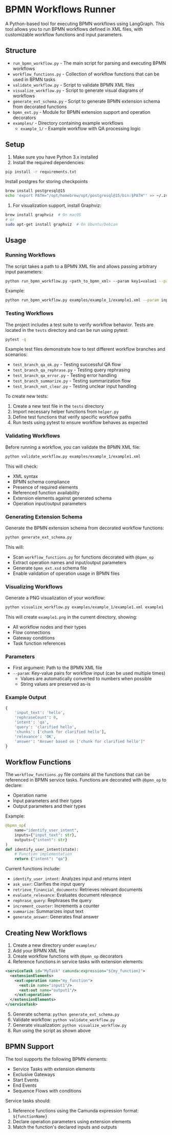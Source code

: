 # BPMN Workflows Runner

A Python-based tool for executing BPMN workflows using LangGraph. This tool allows you to run BPMN workflows defined in XML files, with customizable workflow functions and input parameters.

## Structure

- `run_bpmn_workflow.py` - The main script for parsing and executing BPMN workflows
- `workflow_functions.py` - Collection of workflow functions that can be used in BPMN tasks
- `validate_workflow.py` - Script to validate BPMN XML files
- `visualize_workflow.py` - Script to generate visual diagrams of workflows
- `generate_ext_schema.py` - Script to generate BPMN extension schema from decorated functions
- `bpmn_ext.py` - Module for BPMN extension support and operation decorators
- `examples/` - Directory containing example workflows
  - `example_1/` - Example workflow with QA processing logic

## Setup

1. Make sure you have Python 3.x installed
2. Install the required dependencies:
```bash
pip install -r requirements.txt
```

Install postgres for storing checkpoints
```bash
brew install postgresql@15
echo 'export PATH="/opt/homebrew/opt/postgresql@15/bin:$PATH"' >> ~/.zshrc
```

1. For visualization support, install Graphviz:
```bash
brew install graphviz  # On macOS
# or
sudo apt-get install graphviz  # On Ubuntu/Debian
```

## Usage

### Running Workflows

The script takes a path to a BPMN XML file and allows passing arbitrary input parameters:

```bash
python run_bpmn_workflow.py <path_to_bpmn_xml> --param key1=value1 --param key2=value2
```

Example:
```bash
python run_bpmn_workflow.py examples/example_1/example1.xml --param input_text=hello --param rephraseCount=0
```

### Testing Workflows

The project includes a test suite to verify workflow behavior. Tests are located in the `tests` directory and can be run using pytest:

```bash
pytest -q
```

Example test files demonstrate how to test different workflow branches and scenarios:
- `test_branch_qa_ok.py` - Testing successful QA flow
- `test_branch_qa_rephrase.py` - Testing query rephrasing
- `test_branch_qa_error.py` - Testing error handling
- `test_branch_summarize.py` - Testing summarization flow
- `test_branch_not_clear.py` - Testing unclear input handling

To create new tests:
1. Create a new test file in the `tests` directory
2. Import necessary helper functions from `helper.py`
3. Define test functions that verify specific workflow paths
4. Run tests using pytest to ensure workflow behaves as expected

### Validating Workflows

Before running a workflow, you can validate the BPMN XML file:

```bash
python validate_workflow.py examples/example_1/example1.xml
```

This will check:
- XML syntax
- BPMN schema compliance
- Presence of required elements
- Referenced function availability
- Extension elements against generated schema
- Operation input/output parameters

### Generating Extension Schema

Generate the BPMN extension schema from decorated workflow functions:

```bash
python generate_ext_schema.py
```

This will:
- Scan `workflow_functions.py` for functions decorated with `@bpmn_op`
- Extract operation names and input/output parameters
- Generate `bpmn_ext.xsd` schema file
- Enable validation of operation usage in BPMN files

### Visualizing Workflows

Generate a PNG visualization of your workflow:

```bash
python visualize_workflow.py examples/example_1/example1.xml example1
```

This will create `example1.png` in the current directory, showing:
- All workflow nodes and their types
- Flow connections
- Gateway conditions
- Task function references

### Parameters

- First argument: Path to the BPMN XML file
- `--param`: Key-value pairs for workflow input (can be used multiple times)
  - Values are automatically converted to numbers when possible
  - String values are preserved as-is

### Example Output

```python
{
    'input_text': 'hello',
    'rephraseCount': 0,
    'intent': 'qa',
    'query': 'clarified hello',
    'chunks': ['chunk for clarified hello'],
    'relevance': 'OK',
    'answer': "Answer based on ['chunk for clarified hello']"
}
```

## Workflow Functions

The `workflow_functions.py` file contains all the functions that can be referenced in BPMN service tasks. Functions are decorated with `@bpmn_op` to declare:

- Operation name
- Input parameters and their types
- Output parameters and their types

Example:
```python
@bpmn_op(
    name="identify_user_intent",
    inputs={"input_text": str},
    outputs={"intent": str}
)
def identify_user_intent(state):
    # Function implementation
    return {"intent": "qa"}
```

Current functions include:

- `identify_user_intent`: Analyzes input and returns intent
- `ask_user`: Clarifies the input query
- `retrieve_financial_documents`: Retrieves relevant documents
- `evaluate_relevance`: Evaluates document relevance
- `rephrase_query`: Rephrases the query
- `increment_counter`: Increments a counter
- `summarize`: Summarizes input text
- `generate_answer`: Generates final answer

## Creating New Workflows

1. Create a new directory under `examples/`
2. Add your BPMN XML file
3. Create workflow functions with `@bpmn_op` decorators
4. Reference functions in service tasks with extension elements:
```xml
<serviceTask id="MyTask" camunda:expression="${my_function}">
  <extensionElements>
    <ext:operation name="my_function">
      <ext:in name="input1"/>
      <ext:out name="output1"/>
    </ext:operation>
  </extensionElements>
</serviceTask>
```
5. Generate schema: `python generate_ext_schema.py`
6. Validate workflow: `python validate_workflow.py`
7. Generate visualization: `python visualize_workflow.py`
8. Run using the script as shown above

## BPMN Support

The tool supports the following BPMN elements:
- Service Tasks with extension elements
- Exclusive Gateways
- Start Events
- End Events
- Sequence Flows with conditions

Service tasks should:
1. Reference functions using the Camunda expression format: `${functionName}`
2. Declare operation parameters using extension elements
3. Match the function's declared inputs and outputs

